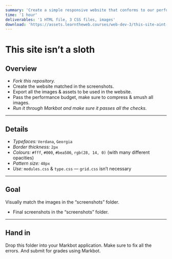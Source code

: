 ```yaml
---
summary: 'Create a simple responsive website that conforms to our performance budget.'
time: '1 hour'
deliverables: '1 HTML file, 3 CSS files, images'
download: 'https://assets.learntheweb.courses/web-dev-3/this-site-aint-no-sloth-download.zip'
---
```


# This site isn’t a sloth

## Overview

- *Fork this repository.*
- Create the website matched in the screenshots.
- Export all the images & assets to be used in the website.
- Pass the performance budget, make sure to compress & smush all images.
- *Run it through Markbot and make sure it passes all the checks.*

---

## Details

- *Typefaces:* `Verdana`, `Georgia`
- *Border thickness:* `2px`
- *Colours:* `#fff`, `#000`, `#bea586`, `rgb(28, 14, 0)` (with many different opacities)
- *Pattern size:* `48px`
- *Use:* `modules.css` & `type.css` — `grid.css` isn’t necessary

---

## Goal

Visually match the images in the “screenshots” folder.

- Final screenshots in the “screenshots” folder.

---

## Hand in

Drop this folder into your Markbot application. Make sure to fix all the errors. And submit for grades using Markbot.
